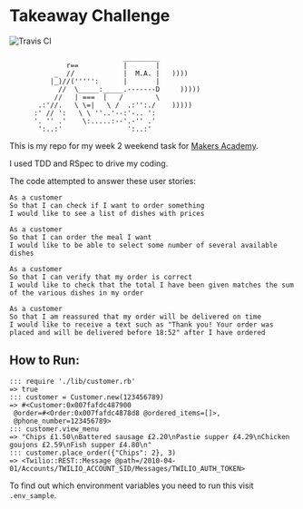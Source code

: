 # Takeaway Challenge

![Travis CI](https://travis-ci.org/kittysquee/takeaway-challenge.svg?branch=master)
```
                            _________
              r==           |       |
           _  //            |  M.A. |   ))))
          |_)//(''''':      |       |
            //  \_____:_____.-------D     )))))
           //   | ===  |   /        \
       .:'//.   \ \=|   \ /  .:'':./    )))))
      :' // ':   \ \ ''..'--:'-.. ':
      '. '' .'    \:.....:--'.-'' .'
       ':..:'                ':..:'

 ```

This is my repo for my week 2 weekend task for [Makers Academy](www.makersacademy.com).

I used TDD and RSpec to drive my coding.

The code attempted to answer these user stories:

```
As a customer
So that I can check if I want to order something
I would like to see a list of dishes with prices

As a customer
So that I can order the meal I want
I would like to be able to select some number of several available dishes

As a customer
So that I can verify that my order is correct
I would like to check that the total I have been given matches the sum of the various dishes in my order

As a customer
So that I am reassured that my order will be delivered on time
I would like to receive a text such as "Thank you! Your order was placed and will be delivered before 18:52" after I have ordered
```

## How to Run:
```
::: require './lib/customer.rb'
=> true
::: customer = Customer.new(123456789)
=> #<Customer:0x007fafdc487900
 @order=#<Order:0x007fafdc4878d8 @ordered_items=[]>,
 @phone_number=123456789>
::: customer.view_menu
=> "Chips £1.50\nBattered sausage £2.20\nPastie supper £4.29\nChicken goujons £2.59\nFish supper £4.80\n"
::: customer.place_order({"Chips": 2}, 3)
=> <Twilio::REST::Message @path=/2010-04-01/Accounts/TWILIO_ACCOUNT_SID/Messages/TWILIO_AUTH_TOKEN>
```

To find out which environment variables you need to run this visit `.env_sample`.
